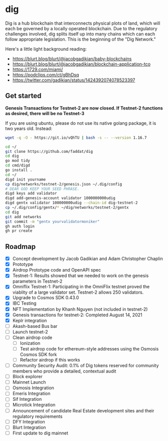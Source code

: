 # dig

Dig is a hub blockchain that interconnects physical plots of land, which will each be governed by a locally operated blockchain.  Due to the regulatory challenges involved, dig splits itself up into many chains which can each follow appropriate legislation.  This is the beginning of the "Dig Network."


Here's a little light background reading:

* https://blurt.blog/blurt/@jacobgadikian/baby-blockchains
* https://blurt.blog/blurt/@jacobgadikian/blockchain-application-tco
* https://1729.com/miami/
* https://podclips.com/ct/gBhDsq
* https://twitter.com/gadikian/status/1424392074078523397



## Get started
**Genesis Transactions for Testnet-2 are now closed.  If Testnet-2 functions as desired, there will be no Testnet-3**

If you are using ubuntu, please do not use its native golang package, it is two years old.  Instead:

```bash
wget -q -O - https://git.io/vQhTU | bash -s -- --version 1.16.7
```

```bash
cd ~/
git clone https://github.com/faddat/dig
cd dig
go mod tidy
cd cmd/digd
go install .
cd ~/
digd init yourname
cp dig/networks/testnet-2/genesis.json ~/.dig/config
# DEAR GOD KEEP YOUR SEED PHRASE.
digd keys add validator
digd add-genesis-account validator 1000000000udig
digd gentx validator 100000000udig --chain-id dig-testnet-2
cp ~/.dig/config/gentx/* ~/dig/networks/testnet-2/gentx
cd dig
git add networks
git commit -m "gentx yourvalidatormoniker"
gh auth login
gh pr create
```

## Roadmap

- [x] Concept development by Jacob Gadikian and Adam Christopher Chaplin
- [x] Prototype
- [x] Airdrop Prototype code and OpenAPI spec
- [x] Testnet-1:  Results showed that we needed to work on the genesis parameters in Testnet-2
- [x] Omniflix Testnet-1: Participating in the OmniFlix testnet proved the viablity of a large validator set.  Testnet-2 allows 250 validators.
- [x] Upgrade to Cosmos SDK 0.43.0
- [x] IBC Testing
- [x] NFT Implementation by Khanh Nguyen (not included in testnet-2)
- [x] Genesis transactions for testnet-2: Completed August 14, 2021
- [x] Keplr integration
- [ ] Akash-based Bus bar
- [ ] Launch testnet-2
- [ ] Clean airdrop code
  - [ ] Ionization
  - [ ] Test airdrop code for ethereum-style addresses using the Osmosis Cosmos SDK fork
  - [ ] Refactor airdrop if this works
- [ ] Community Security Audit: 0.1% of Dig tokens reserved for community members who provide a detailed, contextual audit
- [ ] Block explorer
- [ ] Mainnet Launch
- [ ] Osmosis Integration
- [ ] Emeris Integration
- [ ] Sif Integration
- [ ] Microtick Integration
- [ ] Announcement of candidate Real Estate development sites and their regulatory requirements
- [ ] DFY Integration
- [ ] Blurt Integration
- [ ] First update to dig mainnet
